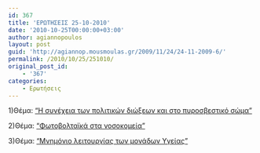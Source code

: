 ```yaml
---
id: 367
title: 'ΕΡΩΤΗΣΕΙΣ 25-10-2010'
date: '2010-10-25T00:00:00+03:00'
author: agiannopoulos
layout: post
guid: 'http://agiannop.mousmoulas.gr/2009/11/24/24-11-2009-6/'
permalink: /2010/10/25/251010/
original_post_id:
    - '367'
categories:
    - Ερωτήσεις
---
```


1)Θέμα: [“Η συνέχεια των πολιτικών διώξεων και στο πυροσβεστικό σώμα”](/wp-content/uploads/2009/11/251010_emak_lamias.pdf)

2)Θέμα: [“Φωτοβολταϊκά στα νοσοκομεία”](/wp-content/uploads/2009/11/251010_fotovoltaika_nosok.pdf)

3)Θέμα: [“Μνημόνιο λειτουργίας των μονάδων Υγείας”](/wp-content/uploads/2009/11/251010_mnimonio_leitoyrgias.pdf)